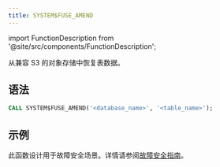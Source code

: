 ```yaml
---
title: SYSTEM$FUSE_AMEND
---
```

import FunctionDescription from '@site/src/components/FunctionDescription';

<FunctionDescription description="引入或更新: v1.2.609"/>

从兼容 S3 的对象存储中恢复表数据。

## 语法

```sql
CALL SYSTEM$FUSE_AMEND('<database_name>', '<table_name>');
```

## 示例

此函数设计用于故障安全场景。详情请参阅[故障安全指南](/guides/security/fail-safe)。